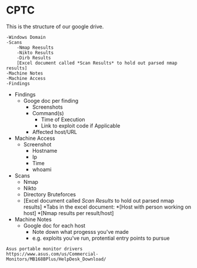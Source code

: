 # CPTC

This is the structure of our google drive.
```
-Windows Domain
-Scans
    -Nmap Reesults
    -Nikto Results
    -Dirb Results
    [Excel document called *Scan Results* to hold out parsed nmap results]
-Machine Notes
-Machine Access
-Findings
```

* Findings
    * Googe doc per finding
        * Screenshots
        * Command(s)
            * Time of Execution
            * Link to exploit code if Applicable
        * Affected host/URL
* Machine Access
    * Screenshot
        * Hostname
        * Ip
        * Time
        * whoami
* Scans
    * Nmap
    * Nikto
    * Directory Bruteforces
    * [Excel document called *Scan Results* to hold out parsed nmap results]
        *Tabs in the excel document:
            *[Host with person working on host]
            *[Nmap results per result/host]
* Machine Notes
    * Google doc for each host
        * Note down what progesss you've made
        * e.g. exploits you've run, protential entry points to pursue

```
Asus portable monitor drivers
https://www.asus.com/us/Commercial-Monitors/MB168BPlus/HelpDesk_Download/
```
